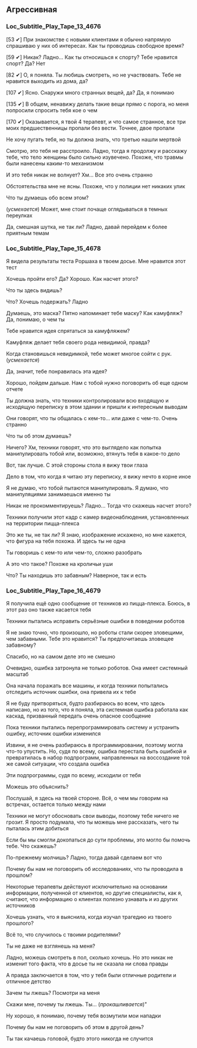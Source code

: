 ## Агрессивная
### Loc_Subtitle_Play_Tape_13_4676
[53 ✔]  При знакомстве с новыми клиентами я обычно напрямую спрашиваю у них об интересах. Как ты проводишь свободное время?

[59 ✔] Никак? Ладно... Как ты относишься к спорту? Тебе нравится спорт? Да? Нет

[82 ✔] О, я поняла. Ты любишь смотреть, но не участвовать. Тебе не нравится выходить из дома, да?

[107 ✔] Ясно. Снаружи много странных вещей, да? Да, я понимаю

[135 ✔] В общем, ненавижу делать такие вещи прямо с порога, но меня попросили спросить тебя кое о чем

[170 ✔] Оказывается, я твой 4 терапевт, и что самое странное, все три моих предшественницы пропали без вести. Точнее, двое пропали

Не хочу пугать тебя, но ты должна знать, что третью нашли мертвой

Смотрю, это тебя не расстроило. Ладно, тогда я продолжу и расскажу тебе, что тело женщины было сильно изувечено. Похоже, что травмы были нанесены каким-то механизмом

И это тебя никак не волнует? Хм... Все это очень странно

Обстоятельства мне не ясны. Похоже, что у полиции нет никаких улик

Что ты думаешь обо всем этом?

(*усмехается*) Может, мне стоит почаще оглядываться в темных переулках

Да, смешная шутка, не так ли? Ладно, давай перейдем к более приятным темам

### Loc_Subtitle_Play_Tape_15_4678
Я видела результаты теста Роршаха в твоем досье. Мне нравится этот тест

Хочешь пройти его? Да? Хорошо. Как насчет этого?

Что ты здесь видишь?

Что? Хочешь подержать? Ладно

Думаешь, это маска? Пятно напоминает тебе маску? Как камуфляж? Да, понимаю, о чем ты

Тебе нравится идея спрятаться за камуфляжем?

Камуфляж делает тебя своего рода невидимой, правда?

Когда становишься невидимкой, тебе может многое сойти с рук. (*усмехается*)

Да, значит, тебе понравилась эта идея?

Хорошо, пойдем дальше. Нам с тобой нужно поговорить об еще одном отчете

Ты должна знать, что техники контролировали всю входящую и исходящую переписку в этом здании и пришли к интересным выводам

Они говорят, что ты общалась с кем-то... или даже с чем-то. Очень странно

Что ты об этом думаешь?

Ничего? Хм, техники говорят, что это выглядело как попытка манипулировать тобой или, возможно, втянуть тебя в какое-то дело

Вот, так лучше. С этой стороны стола я вижу твои глаза

Дело в том, что когда я читаю эту переписку, я вижу нечто в корне иное

Я не думаю, что тобой пытаются манипулировать. Я думаю, что манипуляциями занимаешься именно ты

Никак не прокомментируешь? Ладно... Тогда что скажешь насчет этого?

Техники получили этот кадр с камер видеонаблюдения, установленных на территории пицца-плекса

Это же ты, не так ли? Я знаю, изображение искажено, но мне кажется, что фигура на тебя похожа. И здесь ты не одна

Ты говоришь с кем-то или чем-то, сложно разобрать

А это что такое? Похоже на кроличьи уши

Что? Ты находишь это забавным? Наверное, так и есть

### Loc_Subtitle_Play_Tape_16_4679
Я получила ещё одно сообщение от техников из пицца-плекса. Боюсь, в этот раз оно также касается тебя

Техники пытались исправить серьёзные ошибки в поведении роботов

Я не знаю точно, что произошло, но роботы стали скорее зловещими, чем забавными. Тебе это нравится? Ты предпочитаешь зловещее забавному?

Спасибо, но на самом деле это не смешно

Очевидно, ошибка затронула не только роботов. Она имеет системный масштаб

Она начала поражать все машины, и когда техники попытались отследить источник ошибки, она привела их к тебе

Я не буду притворяться, будто разбираюсь во всем, что здесь написано, но из того, что я поняла, эта системная ошибка работала как каскад, призванный передать очень опасное сообщение

Пока техники пытались перепрограммировать систему и устранить ошибку, источник ошибки изменился

Извини, я не очень разбираюсь в программировании, поэтому могла что-то упустить. Но, судя по всему, ошибка перестала быть ошибкой и превратилась в набор подпрограмм, направленных на воссоздание той же самой ситуации, что создала ошибка

Эти подпрограммы, судя по всему, исходили от тебя

Можешь это объяснить?

Послушай, я здесь на твоей стороне. Всё, о чем мы говорим на встречах, остается только между нами

Техники не могут обосновать свои выводы, поэтому тебе ничего не грозит. Я просто подумала, что ты можешь мне рассказать, чего ты пыталась этим добиться

Если бы мы смогли докопаться до сути проблемы, это могло бы помочь тебе. Что скажешь?

По-прежнему молчишь? Ладно, тогда давай сделаем вот что

Почему бы нам не поговорить об исследованиях, что ты проводила в прошлом?

Некоторые терапевты действуют исключительно на основании информации, полученной от клиентов, но другие специалисты, как я, считают, что информацию о клиентах полезно узнавать и из других источников

Хочешь узнать, что я выяснила, когда изучал трагедию из твоего прошлого?

Всё то, что случилось с твоими родителями?

Ты не даже не взглянешь на меня?

Ладно, можешь смотреть в пол, сколько хочешь. Но это никак не изменит того факта, что в досье ты не сказала ни слова правды

А правда заключается в том, что у тебя были отличные родители и отличное детство

Зачем ты лжешь? Посмотри на меня

Скажи мне, почему ты лжешь. Ты... (*прокашливается*)"

Ну хорошо, я понимаю, почему тебя возмутили мои нападки

Почему бы нам не поговорить об этом в другой день?

Ты так качаешь головой, будто этого никогда не случится
